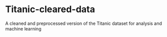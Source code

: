 # Titanic-cleared-data
A cleaned and preprocessed version of the Titanic dataset for analysis and machine learning
